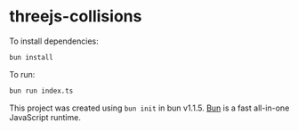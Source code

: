 # threejs-collisions

To install dependencies:

```bash
bun install
```

To run:

```bash
bun run index.ts
```

This project was created using `bun init` in bun v1.1.5. [Bun](https://bun.sh) is a fast all-in-one JavaScript runtime.

